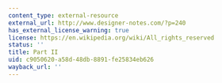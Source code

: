 ```yaml
---
content_type: external-resource
external_url: http://www.designer-notes.com/?p=240
has_external_license_warning: true
license: https://en.wikipedia.org/wiki/All_rights_reserved
status: ''
title: Part II
uid: c9050620-a58d-48db-8891-fe25834eb626
wayback_url: ''
---
```

